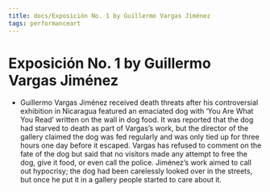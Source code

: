 ```yaml
---
title: docs/Exposición No. 1 by Guillermo Vargas Jiménez
tags: performanceart
---
```


# Exposición No. 1 by Guillermo Vargas Jiménez
- Guillermo Vargas Jiménez received death threats after his controversial exhibition in Nicaragua featured an emaciated dog with ‘You Are What You Read’ written on the wall in dog food. It was reported that the dog had starved to death as part of Vargas’s work, but the director of the gallery claimed the dog was fed regularly and was only tied up for three hours one day before it escaped. Vargas has refused to comment on the fate of the dog but said that no visitors made any attempt to free the dog, give it food, or even call the police. Jiménez’s work aimed to call out hypocrisy; the dog had been carelessly looked over in the streets, but once he put it in a gallery people started to care about it.